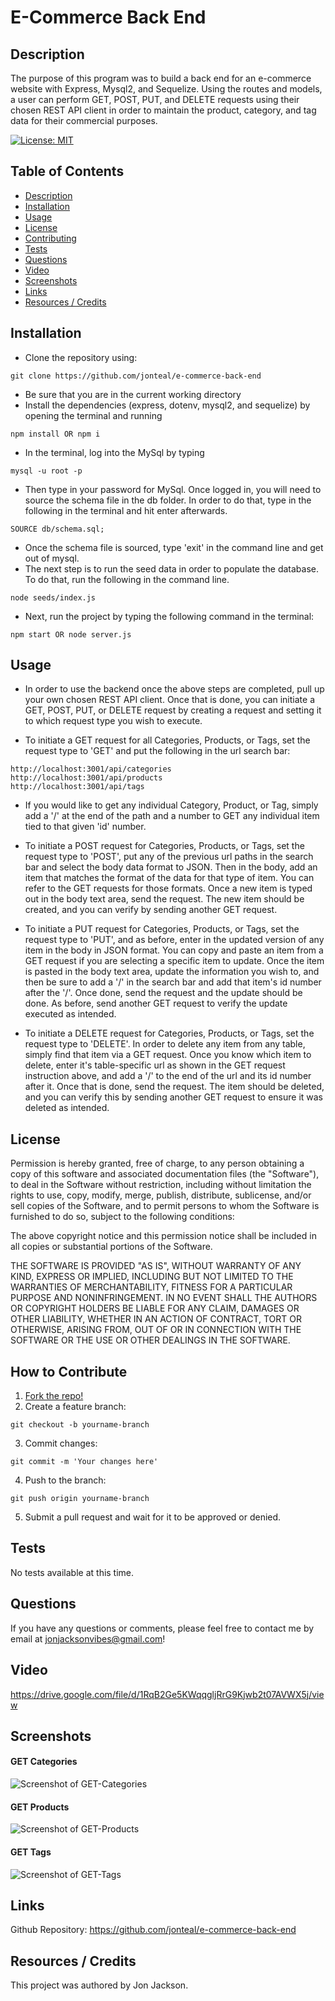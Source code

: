 # E-Commerce Back End

<a name="description"></a>

## Description
The purpose of this program was to build a back end for an e-commerce website with Express, Mysql2, and Sequelize. Using the routes and models, a user can perform GET, POST, PUT, and DELETE requests using their chosen REST API client in order to maintain the product, category, and tag data for their commercial purposes.


[![License: MIT](https://img.shields.io/badge/License-MIT-yellow.svg)](https://opensource.org/licenses/MIT)

## Table of Contents
- [Description](#description)
- [Installation](#installation)
- [Usage](#usage)
- [License](#license)
- [Contributing](#contributing)
- [Tests](#test)
- [Questions](#questions)
- [Video](#video)
- [Screenshots](#screenshots)
- [Links](#links)
- [Resources / Credits](#credits)


<a name="installation"></a>

## Installation
* Clone the repository using:

```
git clone https://github.com/jonteal/e-commerce-back-end
```
* Be sure that you are in the current working directory
* Install the dependencies (express, dotenv, mysql2, and sequelize) by opening the terminal and running
```
npm install OR npm i
```
* In the terminal, log into the MySql by typing
```
mysql -u root -p
```
* Then type in your password for MySql. Once logged in, you will need to source the schema file in the db folder. In order to do that, type in the following in the terminal and hit enter afterwards. 
```
SOURCE db/schema.sql;
```
* Once the schema file is sourced, type 'exit' in the command line and get out of mysql.
* The next step is to run the seed data in order to populate the database. To do that, run the following in the command line.
```
node seeds/index.js
```
* Next, run the project by typing the following command in the terminal:
```
npm start OR node server.js
```

<a name="usage"></a>

## Usage
* In order to use the backend once the above steps are completed, pull up your own chosen REST API client. Once that is done, you can initiate a GET, POST, PUT, or DELETE request by creating a request and setting it to which request type you wish to execute. 

* To initiate a GET request for all Categories, Products, or Tags, set the request type to 'GET' and put the following in the url search bar:
```
http://localhost:3001/api/categories
http://localhost:3001/api/products
http://localhost:3001/api/tags
```
* If you would like to get any individual Category, Product, or Tag, simply add a '/' at the end of the path and a number to GET any individual item tied to that given 'id' number. 

* To initiate a POST request for Categories, Products, or Tags, set the request type to 'POST', put any of the previous url paths in the search bar and select the body data format to JSON. Then in the body, add an item that matches the format of the data for that type of item. You can refer to the GET requests for those formats. Once a new item is typed out in the body text area, send the request. The new item should be created, and you can verify by sending another GET request.

* To initiate a PUT request for Categories, Products, or Tags, set the request type to 'PUT', and as before, enter in the updated version of any item in the body in JSON format. You can copy and paste an item from a GET request if you are selecting a specific item to update. Once the item is pasted in the body text area, update the information you wish to, and then be sure to add a '/' in the search bar and add that item's id number after the '/'. Once done, send the request and the update should be done. As before, send another GET request to verify the update executed as intended. 

* To initiate a DELETE request for Categories, Products, or Tags, set the request type to 'DELETE'. In order to delete any item from any table, simply find that item via a GET request. Once you know which item to delete, enter it's table-specific url as shown in the GET request instruction above, and add a '/' to the end of the url and its id number after it. Once that is done, send the request. The item should be deleted, and you can verify this by sending another GET request to ensure it was deleted as intended. 




<a name="license"></a>

## License
Permission is hereby granted, free of charge, to any person obtaining a copy of this software and associated documentation files (the "Software"), to deal in the Software without restriction, including without limitation the rights to use, copy, modify, merge, publish, distribute, sublicense, and/or sell copies of the Software, and to permit persons to whom the Software is furnished to do so, subject to the following conditions:

The above copyright notice and this permission notice shall be included in all copies or substantial portions of the Software.

THE SOFTWARE IS PROVIDED "AS IS", WITHOUT WARRANTY OF ANY KIND, EXPRESS OR IMPLIED, INCLUDING BUT NOT LIMITED TO THE WARRANTIES OF MERCHANTABILITY, FITNESS FOR A PARTICULAR PURPOSE AND NONINFRINGEMENT. IN NO EVENT SHALL THE AUTHORS OR COPYRIGHT HOLDERS BE LIABLE FOR ANY CLAIM, DAMAGES OR OTHER LIABILITY, WHETHER IN AN ACTION OF CONTRACT, TORT OR OTHERWISE, ARISING FROM, OUT OF OR IN CONNECTION WITH THE SOFTWARE OR THE USE OR OTHER DEALINGS IN THE SOFTWARE.


<a name="contributing"></a>

## How to Contribute
1. [Fork the repo!](https://docs.github.com/en/get-started/quickstart/fork-a-repo)
2. Create a feature branch:
```
git checkout -b yourname-branch
```
3. Commit changes:
```
git commit -m 'Your changes here'
```
4. Push to the branch:
```
git push origin yourname-branch
```
5. Submit a pull request and wait for it to be approved or denied.

<a name="tests"></a>

## Tests
No tests available at this time.


<a name="questions"></a>

## Questions
If you have any questions or comments, please feel free to contact me by email at jonjacksonvibes@gmail.com!


<a name="video"></a>

## Video
https://drive.google.com/file/d/1RqB2Ge5KWqqgljRrG9Kjwb2t07AVWX5j/view

<a name="screenshots"></a>

## Screenshots


#### GET Categories
![Screenshot of GET-Categories](./Assets/GET-categories.png)

#### GET Products
![Screenshot of GET-Products](./Assets/GET-products.png)

#### GET Tags
![Screenshot of GET-Tags](./Assets/GET-tags.png)

<a name="links"></a>

## Links
Github Repository: https://github.com/jonteal/e-commerce-back-end


<a name="credits"></a>

## Resources / Credits
This project was authored by Jon Jackson.